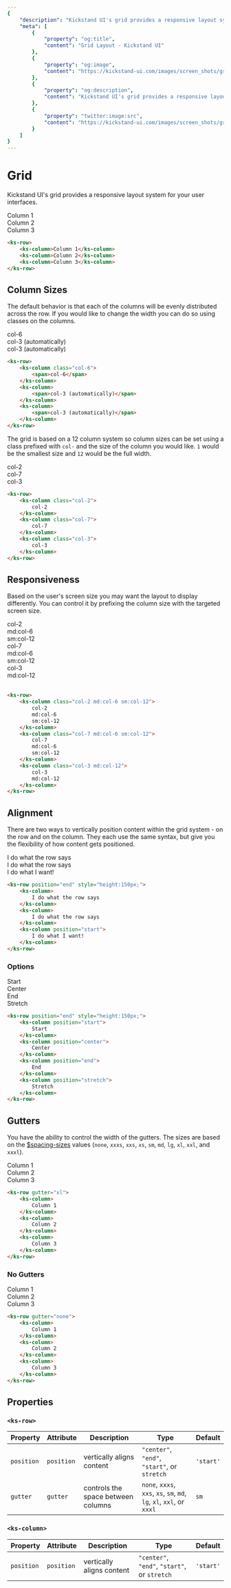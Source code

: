 ```yaml
---
{
    "description": "Kickstand UI's grid provides a responsive layout system for your user interfaces.",
    "meta": [
        {
            "property": "og:title",
            "content": "Grid Layout - Kickstand UI"
        },
        {
            "property": "og:image",
            "content": "https://kickstand-ui.com/images/screen_shots/grid.png"
        },
        {
            "property": "og:description",
            "content": "Kickstand UI's grid provides a responsive layout system for your user interfaces."
        },
        {
            "property": "twitter:image:src",
            "content": "https://kickstand-ui.com/images/screen_shots/grid.png"
        }
    ]
}
---
```



# Grid

Kickstand UI's grid provides a responsive layout system for your user interfaces.

<div class="my-xl">
    <ks-row>
        <ks-column>
            <div class="bg-light border border-light-darker">Column 1</div>
        </ks-column>
        <ks-column>
            <div class="bg-light border border-light-darker">Column 2</div>
        </ks-column>
        <ks-column>
            <div class="bg-light border border-light-darker">Column 3</div>
        </ks-column>
    </ks-row>
</div>

```html
<ks-row>
    <ks-column>Column 1</ks-column>
    <ks-column>Column 2</ks-column>
    <ks-column>Column 3</ks-column>
</ks-row>
```

## Column Sizes

The default behavior is that each of the columns will be evenly distributed across the row. If you would like to change the width you can do so using classes on the columns.

<div class="my-xl">
    <ks-row>
        <ks-column class="col-6">
            <div class="bg-light border border-light-darker">col-6</div>
        </ks-column>
        <ks-column>
            <div class="bg-light border border-light-darker">col-3 (automatically)</div>
        </ks-column>
        <ks-column>
            <div class="bg-light border border-light-darker">col-3 (automatically)</div>
        </ks-column>
    </ks-row>
</div>

```html
<ks-row>
    <ks-column class="col-6">
        <span>col-6</span>
    </ks-column>
    <ks-column>
        <span>col-3 (automatically)</span>
    </ks-column>
    <ks-column>
        <span>col-3 (automatically)</span>
    </ks-column>
</ks-row>
```

The grid is based on a 12 column system so column sizes can be set using a class prefixed with `col-` and the size of the column you would like. `1` would be the smallest size and `12` would be the full width.

<div class="my-xl">
    <ks-row>
        <ks-column class="col-2">
            <div class="bg-light border border-light-darker">col-2</div>
        </ks-column>
        <ks-column class="col-7">
            <div class="bg-light border border-light-darker">col-7</div>
        </ks-column>
        <ks-column class="col-3">
            <div class="bg-light border border-light-darker">col-3</div>
        </ks-column>
    </ks-row>
</div>

```html
<ks-row>
    <ks-column class="col-2">
        col-2
    </ks-column>
    <ks-column class="col-7">
        col-7
    </ks-column>
    <ks-column class="col-3">
        col-3
    </ks-column>
</ks-row>
```

## Responsiveness

Based on the user's screen size you may want the layout to display differently. You can control it by prefixing the column size with the targeted screen size.

<div class="my-xl">
    <ks-row>
        <ks-column class="col-2 md:col-6 sm:col-12">
            <div class="bg-light border border-light-darker">
                col-2<br>
                md:col-6<br>
                sm:col-12
            </div>
        </ks-column>
        <ks-column class="col-7 md:col-6 sm:col-12">
            <div class="bg-light border border-light-darker">
                col-7<br>
                md:col-6<br>
                sm:col-12
            </div>
        </ks-column>
        <ks-column class="col-3 md:col-12">
            <div class="bg-light border border-light-darker">
                col-3<br>
                md:col-12<br><br>
            </div>
        </ks-column>
    </ks-row>
</div>

```html
<ks-row>
    <ks-column class="col-2 md:col-6 sm:col-12">
        col-2
        md:col-6
        sm:col-12
    </ks-column>
    <ks-column class="col-7 md:col-6 sm:col-12">
        col-7
        md:col-6
        sm:col-12
    </ks-column>
    <ks-column class="col-3 md:col-12">
        col-3
        md:col-12
    </ks-column>
</ks-row>
```

## Alignment

There are two ways to vertically position content within the grid system - on the row and on the column. They each use the same syntax, but give you the flexibility of how content gets positioned.

<div class="my-xl">
    <ks-row position="end" style="height:150px;">
        <ks-column>
            <div class="bg-light border border-light-darker">I do what the row says</div>
        </ks-column>
        <ks-column>
            <div class="bg-light border border-light-darker">I do what the row says</div>
        </ks-column>
        <ks-column position="start">
            <div class="bg-light border border-light-darker">I do what I want!</div>
        </ks-column>
    </ks-row>
</div>

```html
<ks-row position="end" style="height:150px;">
    <ks-column>
        I do what the row says
    </ks-column>
    <ks-column>
        I do what the row says
    </ks-column>
    <ks-column position="start">
        I do what I want!
    </ks-column>
</ks-row>
```

### Options

<div class="my-xl">
    <ks-row style="height:150px;">
        <ks-column position="start">
            <div class="bg-light border border-light-darker">Start</div>
        </ks-column>
        <ks-column position="center">
            <div class="bg-light border border-light-darker">Center</div>
        </ks-column>
        <ks-column position="end">
            <div class="bg-light border border-light-darker">End</div>
        </ks-column>
        <ks-column position="stretch">
            <div class="bg-light border border-light-darker h-100">Stretch</div>
        </ks-column>
    </ks-row>
</div>

```html
<ks-row position="end" style="height:150px;">
    <ks-column position="start">
        Start
    </ks-column>
    <ks-column position="center">
        Center
    </ks-column>
    <ks-column position="end">
        End
    </ks-column>
    <ks-column position="stretch">
        Stretch
    </ks-column>
</ks-row>
```

## Gutters

You have the ability to control the width of the gutters. The sizes are based on the [$spacing-sizes](/theming/design-tokens.html#spacing) values (`none`, `xxxs`, `xxs`, `xs`, `sm`, `md`, `lg`, `xl`, `xxl`, and `xxxl`).

<div class="my-xl">
    <ks-row gutter="xl">
        <ks-column>
            <div class="bg-light border border-light-darker">Column 1</div>
        </ks-column>
        <ks-column>
            <div class="bg-light border border-light-darker">Column 2</div>
        </ks-column>
        <ks-column>
            <div class="bg-light border border-light-darker">Column 3</div>
        </ks-column>
    </ks-row>
</div>

```html
<ks-row gutter="xl">
    <ks-column>
        Column 1
    </ks-column>
    <ks-column>
        Column 2
    </ks-column>
    <ks-column>
        Column 3
    </ks-column>
</ks-row>
```

### No Gutters

<div class="my-xl">
    <ks-row gutter="none">
        <ks-column>
            <div class="bg-light border border-light-darker">Column 1</div>
        </ks-column>
        <ks-column>
            <div class="bg-light border border-light-darker">Column 2</div>
        </ks-column>
        <ks-column>
            <div class="bg-light border border-light-darker">Column 3</div>
        </ks-column>
    </ks-row>
</div>

```html
<ks-row gutter="none">
    <ks-column>
        Column 1
    </ks-column>
    <ks-column>
        Column 2
    </ks-column>
    <ks-column>
        Column 3
    </ks-column>
</ks-row>
```


## Properties

### `<ks-row>`

| Property   | Attribute   | Description                  | Type                                         | Default     |
| ---------- | ----------- | ---------------------------- | -------------------------------------------- | ----------- |
| `position` | `position`  | vertically aligns content    | `"center"`, `"end"`, `"start"`, or `stretch` | `'start'`   |
| `gutter`   | `gutter`   | controls the space between columns | `none`, `xxxs`, `xxs`, `xs`, `sm`, `md`, `lg`, `xl`, `xxl`, or `xxxl`                                   | `sm` |

### `<ks-column>`

| Property   | Attribute  | Description               | Type                                         | Default   |
| ---------- | ---------- | ------------------------- | -------------------------------------------- | --------- |
| `position` | `position` | vertically aligns content | `"center"`, `"end"`, `"start"`, or `stretch` | `'start'` |
